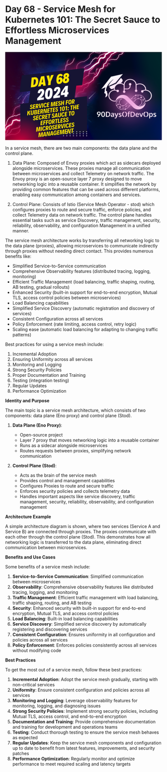 # Day 68 - Service Mesh for Kubernetes 101: The Secret Sauce to Effortless Microservices Management
[![Watch the video](thumbnails/day68.png)](https://www.youtube.com/watch?v=IyFDGhqpMTs)

 In a service mesh, there are two main components: the data plane and the control plane.

1. Data Plane: Composed of Envoy proxies which act as sidecars deployed alongside microservices. These proxies manage all communication between microservices and collect Telemetry on network traffic. The Envoy proxy is an open-source layer 7 proxy designed to move networking logic into a reusable container. It simplifies the network by providing common features that can be used across different platforms, enabling easy communication among containers and services.

2. Control Plane: Consists of Istio (Service Mesh Operator - stod) which configures proxies to route and secure traffic, enforce policies, and collect Telemetry data on network traffic. The control plane handles essential tasks such as service Discovery, traffic management, security, reliability, observability, and configuration Management in a unified manner.

The service mesh architecture works by transferring all networking logic to the data plane (proxies), allowing microservices to communicate indirectly through proxies without needing direct contact. This provides numerous benefits like:

- Simplified Service-to-Service communication
- Comprehensive Observability features (distributed tracing, logging, monitoring)
- Efficient Traffic Management (load balancing, traffic shaping, routing, AB testing, gradual rollouts)
- Enhanced Security (built-in support for end-to-end encryption, Mutual TLS, access control policies between microservices)
- Load Balancing capabilities
- Simplified Service Discovery (automatic registration and discovery of services)
- Consistent Configuration across all services
- Policy Enforcement (rate limiting, access control, retry logic)
- Scaling ease (automatic load balancing for adapting to changing traffic patterns)

Best practices for using a service mesh include:

1. Incremental Adoption
2. Ensuring Uniformity across all services
3. Monitoring and Logging
4. Strong Security Policies
5. Proper Documentation and Training
6. Testing (integration testing)
7. Regular Updates
8. Performance Optimization

**Identity and Purpose**

The main topic is a service mesh architecture, which consists of two components: data plane (Eno proxy) and control plane (Stod).

1. **Data Plane (Eno Proxy)**:
	* Open-source project
	* Layer 7 proxy that moves networking logic into a reusable container
	* Runs as a sidecar alongside microservices
	* Routes requests between proxies, simplifying network communication

2. **Control Plane (Stod)**:
	* Acts as the brain of the service mesh
	* Provides control and management capabilities
	* Configures Proxies to route and secure traffic
	* Enforces security policies and collects telemetry data
	* Handles important aspects like service discovery, traffic management, security, reliability, observability, and configuration management

**Architecture Example**

A simple architecture diagram is shown, where two services (Service A and Service B) are connected through proxies. The proxies communicate with each other through the control plane (Stod). This demonstrates how all networking logic is transferred to the data plane, eliminating direct communication between microservices.

**Benefits and Use Cases**

Some benefits of a service mesh include:

1. **Service-to-Service Communication**: Simplified communication between microservices
2. **Observability**: Comprehensive observability features like distributed tracing, logging, and monitoring
3. **Traffic Management**: Efficient traffic management with load balancing, traffic shaping, routing, and AB testing
4. **Security**: Enhanced security with built-in support for end-to-end encryption, Mutual TLS, and access control policies
5. **Load Balancing**: Built-in load balancing capabilities
6. **Service Discovery**: Simplified service discovery by automatically registering and discovering services
7. **Consistent Configuration**: Ensures uniformity in all configuration and policies across all services
8. **Policy Enforcement**: Enforces policies consistently across all services without modifying code

**Best Practices**

To get the most out of a service mesh, follow these best practices:

1. **Incremental Adoption**: Adopt the service mesh gradually, starting with non-critical services
2. **Uniformity**: Ensure consistent configuration and policies across all services
3. **Monitoring and Logging**: Leverage observability features for monitoring, logging, and diagnosing issues
4. **Strong Security Policies**: Implement strong security policies, including Mutual TLS, access control, and end-to-end encryption
5. **Documentation and Training**: Provide comprehensive documentation and training for development and operations teams
6. **Testing**: Conduct thorough testing to ensure the service mesh behaves as expected
7. **Regular Updates**: Keep the service mesh components and configuration up to date to benefit from latest features, improvements, and security patches
8. **Performance Optimization**: Regularly monitor and optimize performance to meet required scaling and latency targets
